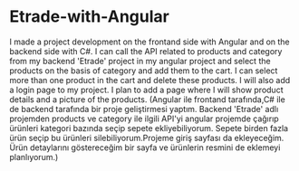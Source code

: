 # Etrade-with-Angular

I made a project development on the frontand side with Angular and on the backend side with C#. I can call the API related to products and category from my backend 'Etrade' project in my angular project and select the products on the basis of category and add them to the cart. I can select more than one product in the cart and delete these products. I will also add a login page to my project. I plan to add a page where I will show product details and a picture of the products.
(Angular ile frontand tarafında,C# ile de backend tarafında bir proje geliştirmesi yaptım. Backend 'Etrade' adlı projemden products ve category ile ilgili API'yi angular projemde çağırıp ürünleri kategori bazında seçip sepete ekliyebiliyorum. Sepete birden fazla ürün seçip bu ürünleri silebiliyorum.Projeme giriş sayfası da ekleyeceğim. Ürün detaylarını göstereceğim bir sayfa ve ürünlerin resmini de eklemeyi planlıyorum.)
